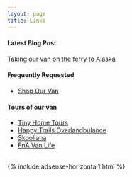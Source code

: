 ```yaml
---
layout: page
title: Links
---
```


#### Latest Blog Post

[Taking our van on the ferry to Alaska](https://travelswithkevan.com/Alaska-Ferry-pt1)

#### Frequently Requested

- [Shop Our Van](https://travelswithkevan.com/shop-our-van)


#### Tours of our van

- [Tiny Home Tours](https://youtu.be/8y4RsELUG_U)
- [Happy Trails Overlandbulance](https://youtu.be/AJ_X8SbIdPU)
- [Skooliana](https://youtu.be/dXtP_nlRB6k)
- [FnA Van Life](https://youtu.be/PdES9w557qI)

<br>
{% include adsense-horizontal1.html %}<br>
